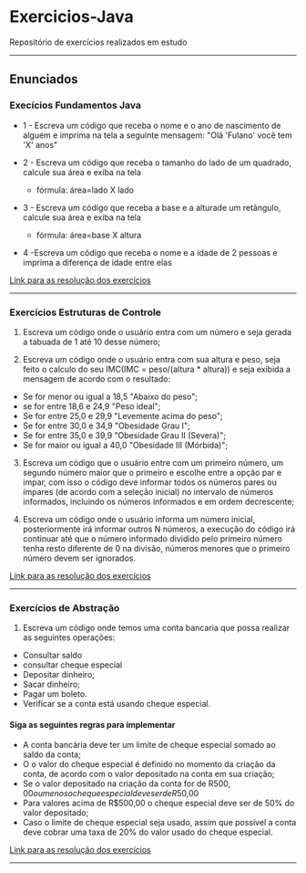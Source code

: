 # Exercicios-Java

Repositório de exercícios realizados em estudo

---

## Enunciados

### Execícios Fundamentos Java

- 1 - Escreva um código que receba o nome e o ano de nascimento de alguém e imprima na tela a seguinte mensagem: "Olá 'Fulano' você tem 'X' anos"


- 2 - Escreva um código que receba o tamanho do lado de um quadrado, calcule sua área e exiba na tela  

   - fórmula: área=lado X lado
  

- 3 - Escreva um código que receba a base e a alturade um retângulo, calcule sua área e exiba na tela  

    - fórmula: área=base X altura
  

- 4 -Escreva um código que receba o nome e a idade de 2 pessoas e imprima a diferença de idade entre elas  

[Link para as resolução dos exercícios](https://github.com/Psytch-01/Exercicios-Java/tree/main/src/exercicios/fundamentos) 

---

### Exercícios Estruturas de Controle 

1. Escreva um código onde o usuário entra com um número e seja gerada a tabuada de 1 até 10 desse número;


2. Escreva um código onde o usuário entra com sua altura e peso, seja feito o calculo do seu IMC(IMC = peso/(altura * altura)) e seja exibida a mensagem de acordo com o resultado:
  - Se for menor ou igual a 18,5 "Abaixo do peso";
  - se for entre 18,6 e 24,9 "Peso ideal";
  - Se for entre 25,0 e 29,9 "Levemente acima do peso";
  - Se for entre 30,0 e 34,9 "Obesidade Grau I";
  - Se for entre 35,0 e 39,9 "Obesidade Grau II (Severa)";
  - Se for maior ou igual a 40,0 "Obesidade III (Mórbida)";

3. Escreva um código que o usuário entre com um primeiro número, um segundo número maior que o primeiro e escolhe entre a opção par e impar, com isso o código deve informar todos os números pares ou ímpares (de acordo com a seleção inicial) no intervalo de números informados, incluindo os números informados e em ordem decrescente;


4. Escreva um código onde o usuário informa um número inicial, posteriormente irá informar outros N números, a execução do código irá continuar até que o número informado dividido pelo primeiro número tenha resto diferente de  0 na divisão, números menores que o primeiro número devem ser ignorados.

[Link para as resolução dos exercícios](https://github.com/Psytch-01/Exercicios-Java/tree/main/src/exercicios/controle)

---

### Exercícios de Abstração

1. Escreva um código onde temos uma conta bancaria que possa realizar as seguintes operações:
- Consultar saldo
- consultar cheque especial
- Depositar dinheiro;
- Sacar dinheiro;
- Pagar um boleto.
- Verificar se a conta está usando cheque especial.  
  
#### Siga as seguintes regras para implementar

- A conta bancária deve ter um limite de cheque especial somado ao saldo da conta;
- O o valor do cheque especial é definido no momento da criação da conta, de acordo com o valor depositado na conta em sua criação;
- Se o valor depositado na criação da conta for de R$500,00 ou menos o cheque especial deve ser de R$50,00
- Para valores acima de R$500,00 o cheque especial deve ser de 50% do valor depositado;
- Caso o limite de cheque especial seja usado, assim que possível a conta deve cobrar uma taxa de 20% do valor usado do cheque especial.

[Link para as resolução dos exercícios](https://github.com/Psytch-01/Exercicios-Java/tree/main/src/exercicios/abstracao)

---